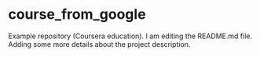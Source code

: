# course_from_google
Example repository (Coursera education).
I am editing the README.md file. Adding some more details about the project description.
